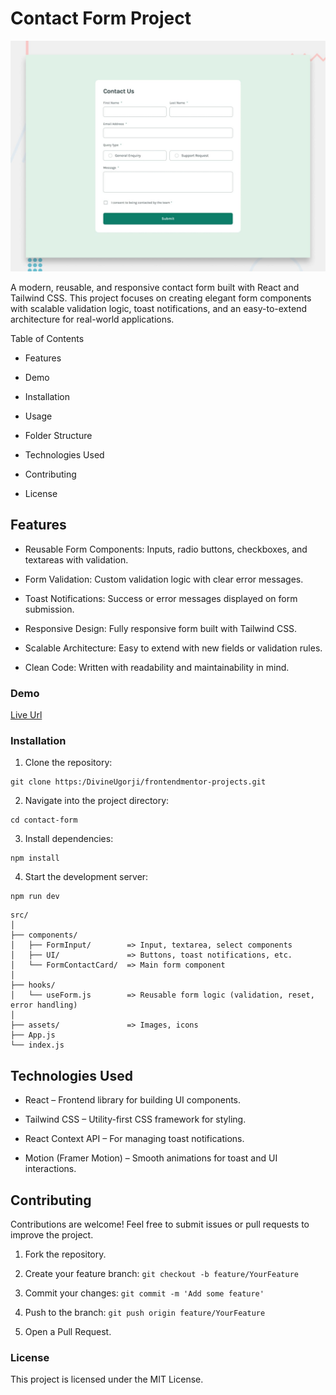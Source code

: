 # Contact Form Project

![](./src/assets/design/desktop-preview.jpg)

A modern, reusable, and responsive contact form built with React and Tailwind CSS. This project focuses on creating elegant form components with scalable validation logic, toast notifications, and an easy-to-extend architecture for real-world applications.

Table of Contents

- Features

- Demo

- Installation

- Usage

- Folder Structure

- Technologies Used

- Contributing

- License

## Features

- Reusable Form Components: Inputs, radio buttons, checkboxes, and textareas with validation.

- Form Validation: Custom validation logic with clear error messages.

- Toast Notifications: Success or error messages displayed on form submission.

- Responsive Design: Fully responsive form built with Tailwind CSS.

- Scalable Architecture: Easy to extend with new fields or validation rules.

- Clean Code: Written with readability and maintainability in mind.

### Demo

[Live Url]()

### Installation

1. Clone the repository:

```
git clone https:/DivineUgorji/frontendmentor-projects.git

```

2. Navigate into the project directory:

```
cd contact-form
```

3. Install dependencies:

```
npm install
```

4. Start the development server:

```
npm run dev
```

```
src/
│
├── components/
│   ├── FormInput/        => Input, textarea, select components
│   ├── UI/               => Buttons, toast notifications, etc.
│   └── FormContactCard/  => Main form component
│
├── hooks/
│   └── useForm.js        => Reusable form logic (validation, reset, error handling)
│
├── assets/               => Images, icons
├── App.js
└── index.js
```

## Technologies Used

- React – Frontend library for building UI components.

- Tailwind CSS – Utility-first CSS framework for styling.

- React Context API – For managing toast notifications.

- Motion (Framer Motion) – Smooth animations for toast and UI interactions.

## Contributing

Contributions are welcome! Feel free to submit issues or pull requests to improve the project.

1. Fork the repository.

2. Create your feature branch: `git checkout -b feature/YourFeature`

3. Commit your changes: `git commit -m 'Add some feature'`

4. Push to the branch: `git push origin feature/YourFeature`

5. Open a Pull Request.

### License

This project is licensed under the MIT License.
